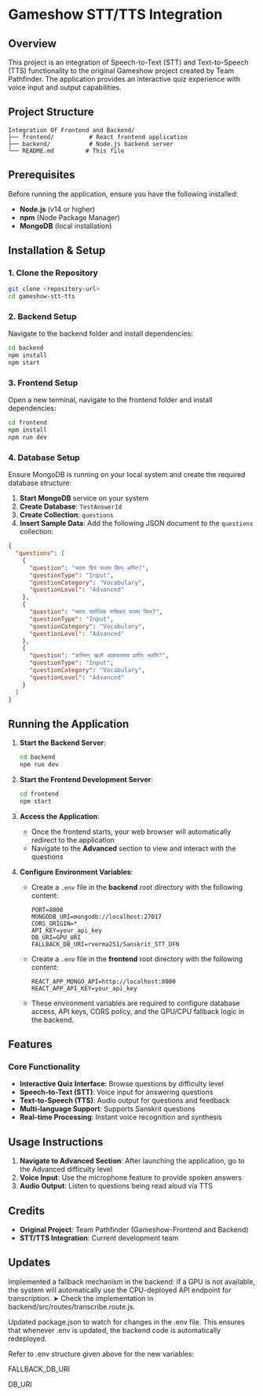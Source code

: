 # Gameshow STT/TTS Integration

## Overview
This project is an integration of Speech-to-Text (STT) and Text-to-Speech (TTS) functionality to the original Gameshow project created by Team Pathfinder. The application provides an interactive quiz experience with voice input and output capabilities.

## Project Structure
```
Integration Of Frontend and Backend/
├── frontend/          # React frontend application
├── backend/           # Node.js backend server
└── README.md         # This file
```

## Prerequisites
Before running the application, ensure you have the following installed:

- **Node.js** (v14 or higher)
- **npm** (Node Package Manager)
- **MongoDB** (local installation)

## Installation & Setup

### 1. Clone the Repository
```bash
git clone <repository-url>
cd gameshow-stt-tts
```

### 2. Backend Setup
Navigate to the backend folder and install dependencies:
```bash
cd backend
npm install
npm start
```

### 3. Frontend Setup
Open a new terminal, navigate to the frontend folder and install dependencies:
```bash
cd frontend
npm install
npm run dev
```

### 4. Database Setup
Ensure MongoDB is running on your local system and create the required database structure:

1. **Start MongoDB** service on your system
2. **Create Database**: `TestAnswerId`
3. **Create Collection**: `questions`
4. **Insert Sample Data**: Add the following JSON document to the `questions` collection:

```json
{
  "questions": [
    {
      "question": "भवतः प्रियं फलम् किम् अस्ति?", 
      "questionType": "Input",
      "questionCategory": "Vocabulary",
      "questionLevel": "Advanced"
    },
    {
      "question": "भवतः सर्वाधिकं रुचिकरं फलम् किम्?", 
      "questionType": "Input",
      "questionCategory": "Vocabulary",
      "questionLevel": "Advanced"
    },
    {
      "question": "कस्मिन् ऋतौ आम्रफलस्य प्राप्तिः भवति?", 
      "questionType": "Input",
      "questionCategory": "Vocabulary",
      "questionLevel": "Advanced"
    }
  ]
}
```

## Running the Application

1. **Start the Backend Server**:
   ```bash
   cd backend
   npm run dev
   ```

2. **Start the Frontend Development Server**:
   ```bash
   cd frontend
   npm start
   ```

3. **Access the Application**:
   - Once the frontend starts, your web browser will automatically redirect to the application
   - Navigate to the **Advanced** section to view and interact with the questions

4. **Configure Environment Variables**:
   - Create a `.env` file in the **backend** root directory with the following content:

     ```
     PORT=8000
     MONGODB_URI=mongodb://localhost:27017
     CORS_ORIGIN=*
     API_KEY=your_api_key
     DB_URI=GPU_URI
     FALLBACK_DB_URI=rverma251/Sanskrit_STT_DFN
     ```

   - Create a `.env` file in the **frontend** root directory with the following content:

     ```
     REACT_APP_MONGO_API=http://localhost:8000
     REACT_APP_API_KEY=your_api_key
     ```

   - These environment variables are required to configure database access, API keys, CORS policy, and the GPU/CPU fallback logic in the backend.
## Features

### Core Functionality
- **Interactive Quiz Interface**: Browse questions by difficulty level
- **Speech-to-Text (STT)**: Voice input for answering questions
- **Text-to-Speech (TTS)**: Audio output for questions and feedback
- **Multi-language Support**: Supports Sanskrit questions
- **Real-time Processing**: Instant voice recognition and synthesis


## Usage Instructions

1. **Navigate to Advanced Section**: After launching the application, go to the Advanced difficulty level
2. **Voice Input**: Use the microphone feature to provide spoken answers
3. **Audio Output**: Listen to questions being read aloud via TTS


## Credits
- **Original Project**: Team Pathfinder (Gameshow-Frontend and Backend)
- **STT/TTS Integration**: Current development team
## Updates 
Implemented a fallback mechanism in the backend: if a GPU is not available, the system will automatically use the CPU-deployed API endpoint for transcription.
➤ Check the implementation in backend/src/routes/transcribe.route.js.

Updated package.json to watch for changes in the .env file. This ensures that whenever .env is updated, the backend code is automatically redeployed.

Refer to .env structure given above for the new variables:

FALLBACK_DB_URI

DB_URI
